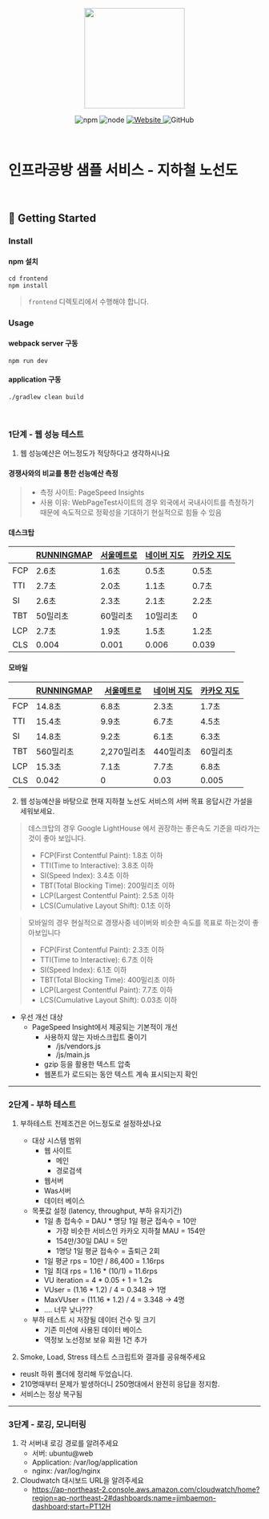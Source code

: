 <p align="center">
    <img width="200px;" src="https://raw.githubusercontent.com/woowacourse/atdd-subway-admin-frontend/master/images/main_logo.png"/>
</p>
<p align="center">
  <img alt="npm" src="https://img.shields.io/badge/npm-%3E%3D%205.5.0-blue">
  <img alt="node" src="https://img.shields.io/badge/node-%3E%3D%209.3.0-blue">
  <a href="https://edu.nextstep.camp/c/R89PYi5H" alt="nextstep atdd">
    <img alt="Website" src="https://img.shields.io/website?url=https%3A%2F%2Fedu.nextstep.camp%2Fc%2FR89PYi5H">
  </a>
  <img alt="GitHub" src="https://img.shields.io/github/license/next-step/atdd-subway-service">
</p>

<br>

# 인프라공방 샘플 서비스 - 지하철 노선도

<br>

## 🚀 Getting Started

### Install

#### npm 설치

```
cd frontend
npm install
```

> `frontend` 디렉토리에서 수행해야 합니다.

### Usage

#### webpack server 구동

```
npm run dev
```

#### application 구동

```
./gradlew clean build
```

<br>

### 1단계 - 웹 성능 테스트

1. 웹 성능예산은 어느정도가 적당하다고 생각하시나요

#### 경쟁사와의 비교를 통한 선능예산 측정

> - 측정 사이트: PageSpeed Insights
> - 사용 이유: WebPageTest사이트의 경우 외국에서 국내사이트를 측정하기 때문에 속도적으로 정확성을 기대하기 현실적으로 힘들 수 있음

#### 데스크탑

|     | [RUNNINGMAP](https://tech-pro.jimbae.com/) | [서울메트로](http://www.seoulmetro.co.kr/kr/cyberStation.do) | [네이버 지도](https://m.map.naver.com/subway/subwayLine.naver?region=1000) | [카카오 지도](https://m.map.kakao.com/) |
| ----- | -------------------------------------------- | -------------------------------------------------------------- | ---------------------------------------------------------------------------- | ----------------------------------------- |
| FCP | 2.6초                                      | 1.6초                                                        | 0.5초                                                                      | 0.5초                                   |
| TTI | 2.7초                                      | 2.0초                                                        | 1.1초                                                                      | 0.7초                                   |
| SI  | 2.6초                                      | 2.3초                                                        | 2.1초                                                                      | 2.2초                                   |
| TBT | 50밀리초                                   | 60밀리초                                                     | 10밀리초                                                                   | 0                                       |
| LCP | 2.7초                                      | 1.9초                                                        | 1.5초                                                                      | 1.2초                                   |
| CLS | 0.004                                      | 0.001                                                        | 0.006                                                                      | 0.039                                   |

#### 모바일

|     | [RUNNINGMAP](https://tech-pro.jimbae.com/) | [서울메트로](http://www.seoulmetro.co.kr/kr/cyberStation.do) | [네이버 지도](https://m.map.naver.com/subway/subwayLine.naver?region=1000) | [카카오 지도](https://m.map.kakao.com/) |
| ----- | -------------------------------------------- | -------------------------------------------------------------- | ---------------------------------------------------------------------------- | ----------------------------------------- |
| FCP | 14.8초                                     | 6.8초                                                        | 2.3초                                                                      | 1.7초                                   |
| TTI | 15.4초                                     | 9.9초                                                        | 6.7초                                                                      | 4.5초                                   |
| SI  | 14.8초                                     | 9.2초                                                        | 6.1초                                                                      | 6.3초                                   |
| TBT | 560밀리초                                  | 2,270밀리초                                                  | 440밀리초                                                                  | 60밀리초                                |
| LCP | 15.3초                                     | 7.1초                                                        | 7.7초                                                                      | 6.8초                                   |
| CLS | 0.042                                      | 0                                                            | 0.03                                                                       | 0.005                                   |

2. 웹 성능예산을 바탕으로 현재 지하철 노선도 서비스의 서버 목표 응답시간 가설을 세워보세요.

> 데스크탑의 경우 Google LightHouse 에서 권장하는 좋은속도 기준을 따라가는것이 좋아 보입니다.
>
> * FCP(First Contentful Paint): 1.8초 이하
> * TTI(Time to Interactive): 3.8초 이하
> * SI(Speed Index): 3.4초 이하
> * TBT(Total Blocking Time): 200밀리초 이하
> * LCP(Largest Contentful Paint): 2.5초 이하
> * LCS(Cumulative Layout Shift): 0.1초 이하

> 모바일의 경우 현실적으로 경쟁사중 네이버와 비슷한 속도를 목표로 하는것이 좋아보입니다
>
> * FCP(First Contentful Paint): 2.3초 이하
> * TTI(Time to Interactive): 6.7초 이하
> * SI(Speed Index): 6.1초 이하
> * TBT(Total Blocking Time): 400밀리초 이하
> * LCP(Largest Contentful Paint): 7.7초 이하
> * LCS(Cumulative Layout Shift): 0.03초 이하

- 우선 개선 대상
    - PageSpeed Insight에서 제공되는 기본적이 개선
        - 사용하지 않는 자바스크립트 줄이기
            - /js/vendors.js
            - /js/main.js
        - gzip 등을 활용한 텍스트 압축
        - 웹폰트가 로드되는 동안 텍스트 계속 표시되는지 확인

---

### 2단계 - 부하 테스트

1. 부하테스트 전제조건은 어느정도로 설정하셨나요

    * 대상 시스템 범위
        * 웹 사이트
            * 메인
            * 경로검색
        * 웹서버
        * Was서버
        * 데이터 베이스
    * 목푯값 설정 (latency, throughput, 부하 유지기간)
        * 1일 총 접속수 = DAU * 명당 1일 평균 접속수 = 10만
            * 가장 비슷한 서비스인 카카오 지하철 MAU = 154만
            * 154만/30일 DAU = 5만
            * 1명당 1일 평균 접속수 = 출퇴근 2회
        * 1일 평균 rps = 10만 / 86,400 = 1.16rps
        * 1일 최대 rps = 1.16 * (10/1) = 11.6rps
        * VU iteration = 4 * 0.05 + 1 = 1.2s
        * VUser = (1.16 * 1.2) / 4 = 0.348 -> 1명
        * MaxVUser = (11.16 * 1.2) / 4 = 3.348 -> 4명
        * .... 너무 낮나???
    * 부하 테스트 시 저장될 데이터 건수 및 크기
        * 기존 미션에 사용된 데이터 베이스
        * 역정보 노선정보 보유 회원 1건 추가
2. Smoke, Load, Stress 테스트 스크립트와 결과를 공유해주세요

* reuslt 하위 폴더에 정리해 두었습니다.
* 210명때부터 문제가 발생하더니 250명대에서 완전히 응답을 정지함.
* 서비스는 정상 복구됨

---

### 3단계 - 로깅, 모니터링

1. 각 서버내 로깅 경로를 알려주세요
    * 서버: ubuntu@web
    * Application: /var/log/application
    * nginx: /var/log/nginx
2. Cloudwatch 대시보드 URL을 알려주세요
    * https://ap-northeast-2.console.aws.amazon.com/cloudwatch/home?region=ap-northeast-2#dashboards:name=jimbaemon-dashboard;start=PT12H
